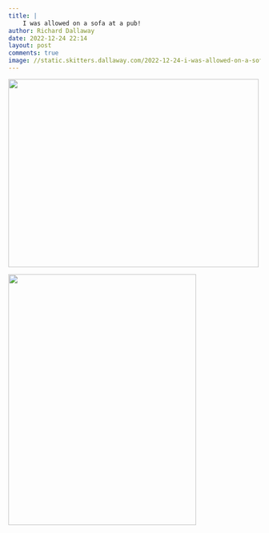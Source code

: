 ```yaml
---
title: |
    I was allowed on a sofa at a pub!
author: Richard Dallaway
date: 2022-12-24 22:14
layout: post
comments: true
image: //static.skitters.dallaway.com/2022-12-24-i-was-allowed-on-a-sofa-at-a-pub-fullsize-0.jpeg
---
```


<a href="//static.skitters.dallaway.com/2022-12-24-i-was-allowed-on-a-sofa-at-a-pub-fullsize-0.jpeg"><img src="//static.skitters.dallaway.com/2022-12-24-i-was-allowed-on-a-sofa-at-a-pub-thumb-0.jpeg" width="500" height="375"></a>

<a href="//static.skitters.dallaway.com/2022-12-24-i-was-allowed-on-a-sofa-at-a-pub-fullsize-1.jpeg"><img src="//static.skitters.dallaway.com/2022-12-24-i-was-allowed-on-a-sofa-at-a-pub-thumb-1.jpeg" width="375" height="500"></a>



